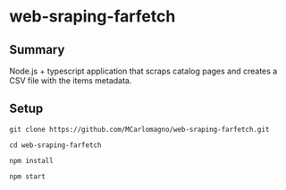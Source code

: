 # web-sraping-farfetch
## Summary
Node.js + typescript application that scraps catalog pages and creates a CSV file with the items metadata.

## Setup
```
git clone https://github.com/MCarlomagno/web-sraping-farfetch.git
```
```
cd web-sraping-farfetch
```
```
npm install
```
```
npm start
```
